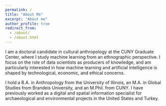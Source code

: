 ```yaml
---
permalink: /
title: "About Me"
excerpt: "About me"
author_profile: true
redirect_from: 
  - /about/
  - /about.html
---
```


I am a doctoral candidate in cultural anthropology at the CUNY Graduate Center, where I study machine learning from an ethnographic perspective. I focus on the role of data scientists as producers of knowledge, and am particularly interested in how machine learning and artificial intelligence is shaped by technological, economic, and ethical concerns.

I hold a B.A. in Anthropology from the University of Illinois, an M.A. in Global Studies from Brandeis University, and an M.Phil. from CUNY. I have previously worked as a digital and spatial information specialist for archaeological and environmental projects in the United States and Turkey.